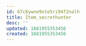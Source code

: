 ```yaml
---
id: 67c6ywne9xte5ri94f2nalh
title: Item_secrethunter
desc: ''
updated: 1681955353456
created: 1681955353456
---
```


